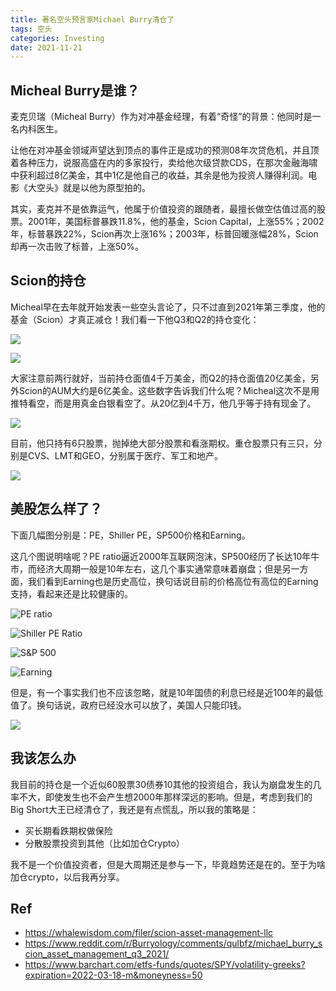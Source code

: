 ```yaml
---
title: 著名空头预言家Michael Burry清仓了
tags: 空头
categories: Investing
date: 2021-11-21
---
```


## Micheal Burry是谁？

麦克贝瑞（Micheal Burry）作为对冲基金经理，有着“奇怪”的背景：他同时是一名内科医生。

让他在对冲基金领域声望达到顶点的事件正是成功的预测08年次贷危机，并且顶着各种压力，说服高盛在内的多家投行，卖给他次级贷款CDS，在那次金融海啸中获利超过8亿美金，其中1亿是他自己的收益，其余是他为投资人赚得利润。电影《大空头》就是以他为原型拍的。

其实，麦克并不是依靠运气，他属于价值投资的跟随者，最擅长做空估值过高的股票。2001年，美国标普暴跌11.8%，他的基金，Scion Capital，上涨55%；2002年，标普暴跌22%，Scion再次上涨16%；2003年，标普回暖涨幅28%，Scion却再一次击败了标普，上涨50%。

## Scion的持仓

Micheal早在去年就开始发表一些空头言论了，只不过直到2021年第三季度，他的基金（Scion）才真正减仓！我们看一下他Q3和Q2的持仓变化：

![](https://i.imgur.com/EKXajMa.png)

![](https://i.imgur.com/CWC40pm.png)

大家注意前两行就好，当前持仓面值4千万美金，而Q2的持仓面值20亿美金，另外Scion的AUM大约是6亿美金。这些数字告诉我们什么呢？Micheal这次不是用推特看空，而是用真金白银看空了。从20亿到4千万，他几乎等于持有现金了。

![](https://i.imgur.com/XP74Tet.png)

目前，他只持有6只股票，抛掉绝大部分股票和看涨期权。重仓股票只有三只，分别是CVS、LMT和GEO，分别属于医疗、军工和地产。

![](https://i.imgur.com/SKJ2rdH.png)

## 美股怎么样了？

下面几幅图分别是：PE，Shiller PE，SP500价格和Earning。

这几个图说明啥呢？PE ratio逼近2000年互联网泡沫，SP500经历了长达10年牛市，而经济大周期一般是10年左右，这几个事实通常意味着崩盘；但是另一方面，我们看到Earning也是历史高位，换句话说目前的价格高位有高位的Earning支持，看起来还是比较健康的。


![PE ratio](https://i.imgur.com/2S9uYVC.png)

![Shiller PE Ratio](https://i.imgur.com/CHOsOXK.png)

![S&P 500](https://i.imgur.com/FmbnQ4m.png)

![Earning](https://i.imgur.com/qtnGgpl.png)

但是，有一个事实我们也不应该忽略，就是10年国债的利息已经是近100年的最低值了。换句话说，政府已经没水可以放了，美国人只能印钱。

![](https://i.imgur.com/eYH6gUk.png)

## 我该怎么办

我目前的持仓是一个近似60股票30债券10其他的投资组合，我认为崩盘发生的几率不大，即使发生也不会产生想2000年那样深远的影响。但是，考虑到我们的Big Short大王已经清仓了，我还是有点慌乱，所以我的策略是：

- 买长期看跌期权做保险
- 分散股票投资到其他（比如加仓Crypto）

我不是一个价值投资者，但是大周期还是参与一下，毕竟趋势还是在的。至于为啥加仓crypto，以后我再分享。

## Ref

- https://whalewisdom.com/filer/scion-asset-management-llc
- https://www.reddit.com/r/Burryology/comments/qulbfz/michael_burry_scion_asset_management_q3_2021/
- https://www.barchart.com/etfs-funds/quotes/SPY/volatility-greeks?expiration=2022-03-18-m&moneyness=50

